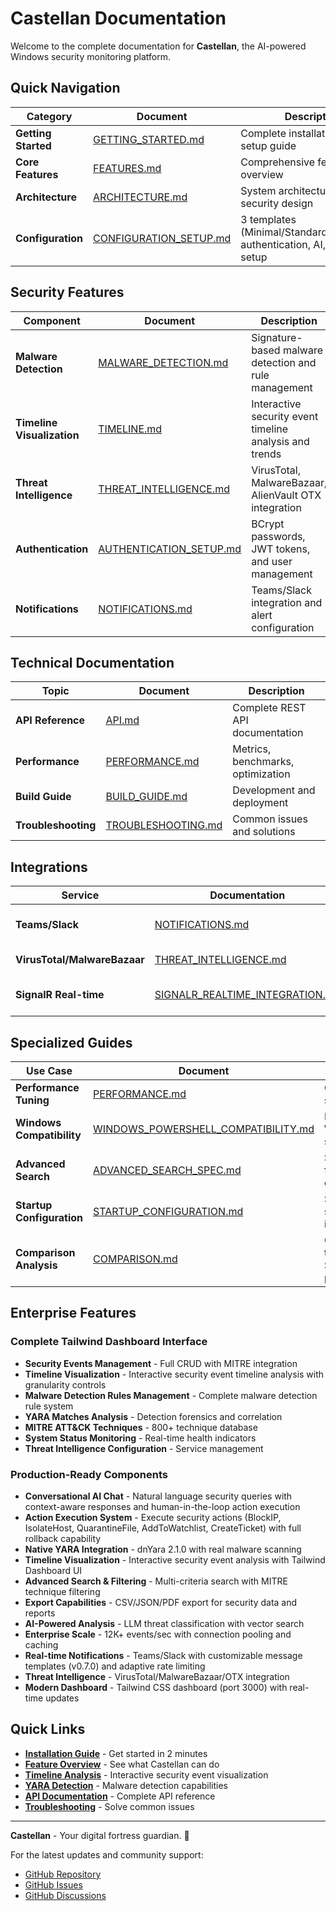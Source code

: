 # Castellan Documentation

Welcome to the complete documentation for **Castellan**, the AI-powered Windows security monitoring platform.

## Quick Navigation

| Category | Document | Description |
|----------|-----------|-------------|
| **Getting Started** | [GETTING_STARTED.md](GETTING_STARTED.md) | Complete installation and setup guide |
| **Core Features** | [FEATURES.md](FEATURES.md) | Comprehensive feature overview |
| **Architecture** | [ARCHITECTURE.md](ARCHITECTURE.md) | System architecture and security design |
| **Configuration** | [CONFIGURATION_SETUP.md](CONFIGURATION_SETUP.md) | 3 templates (Minimal/Standard/Advanced), authentication, AI, and service setup |

## Security Features

| Component | Document | Description |
|-----------|----------|-------------|
| **Malware Detection** | [MALWARE_DETECTION.md](MALWARE_DETECTION.md) | Signature-based malware detection and rule management |
| **Timeline Visualization** | [TIMELINE.md](TIMELINE.md) | Interactive security event timeline analysis and trends |
| **Threat Intelligence** | [THREAT_INTELLIGENCE.md](THREAT_INTELLIGENCE.md) | VirusTotal, MalwareBazaar, AlienVault OTX integration |
| **Authentication** | [AUTHENTICATION_SETUP.md](AUTHENTICATION_SETUP.md) | BCrypt passwords, JWT tokens, and user management |
| **Notifications** | [NOTIFICATIONS.md](NOTIFICATIONS.md) | Teams/Slack integration and alert configuration |

## Technical Documentation

| Topic | Document | Description |
|-------|----------|-------------|
| **API Reference** | [API.md](API.md) | Complete REST API documentation |
| **Performance** | [PERFORMANCE.md](PERFORMANCE.md) | Metrics, benchmarks, optimization |
| **Build Guide** | [BUILD_GUIDE.md](BUILD_GUIDE.md) | Development and deployment |
| **Troubleshooting** | [TROUBLESHOOTING.md](TROUBLESHOOTING.md) | Common issues and solutions |

## Integrations

| Service | Documentation | Description |
|---------|---------------|-------------|
| **Teams/Slack** | [NOTIFICATIONS.md](NOTIFICATIONS.md) | Real-time alert integration |
| **VirusTotal/MalwareBazaar** | [THREAT_INTELLIGENCE.md](THREAT_INTELLIGENCE.md) | Threat intel services |
| **SignalR Real-time** | [SIGNALR_REALTIME_INTEGRATION.md](SIGNALR_REALTIME_INTEGRATION.md) | Live dashboard updates |

## Specialized Guides

| Use Case | Document | Description |
|----------|----------|-------------|
| **Performance Tuning** | [PERFORMANCE.md](PERFORMANCE.md) | Optimization strategies |
| **Windows Compatibility** | [WINDOWS_POWERSHELL_COMPATIBILITY.md](WINDOWS_POWERSHELL_COMPATIBILITY.md) | Native Windows support |
| **Advanced Search** | [ADVANCED_SEARCH_SPEC.md](ADVANCED_SEARCH_SPEC.md) | Search and filtering capabilities |
| **Startup Configuration** | [STARTUP_CONFIGURATION.md](STARTUP_CONFIGURATION.md) | Service startup and initialization |
| **Comparison Analysis** | [COMPARISON.md](COMPARISON.md) | Castellan vs traditional SIEM platforms |

## Enterprise Features

### Complete Tailwind Dashboard Interface
- **Security Events Management** - Full CRUD with MITRE integration
- **Timeline Visualization** - Interactive security event timeline analysis with granularity controls
- **Malware Detection Rules Management** - Complete malware detection rule system
- **YARA Matches Analysis** - Detection forensics and correlation
- **MITRE ATT&CK Techniques** - 800+ technique database
- **System Status Monitoring** - Real-time health indicators
- **Threat Intelligence Configuration** - Service management

### Production-Ready Components
- **Conversational AI Chat** - Natural language security queries with context-aware responses and human-in-the-loop action execution
- **Action Execution System** - Execute security actions (BlockIP, IsolateHost, QuarantineFile, AddToWatchlist, CreateTicket) with full rollback capability
- **Native YARA Integration** - dnYara 2.1.0 with real malware scanning
- **Timeline Visualization** - Interactive security event analysis with Tailwind Dashboard UI
- **Advanced Search & Filtering** - Multi-criteria search with MITRE technique filtering
- **Export Capabilities** - CSV/JSON/PDF export for security data and reports
- **AI-Powered Analysis** - LLM threat classification with vector search
- **Enterprise Scale** - 12K+ events/sec with connection pooling and caching
- **Real-time Notifications** - Teams/Slack with customizable message templates (v0.7.0) and adaptive rate limiting
- **Threat Intelligence** - VirusTotal/MalwareBazaar/OTX integration
- **Modern Dashboard** - Tailwind CSS dashboard (port 3000) with real-time updates

## Quick Links

- **[Installation Guide](GETTING_STARTED.md)** - Get started in 2 minutes
- **[Feature Overview](FEATURES.md)** - See what Castellan can do
- **[Timeline Analysis](TIMELINE.md)** - Interactive security event visualization
- **[YARA Detection](MALWARE_DETECTION.md)** - Malware detection capabilities
- **[API Documentation](API.md)** - Complete API reference
- **[Troubleshooting](TROUBLESHOOTING.md)** - Solve common issues

---

**Castellan** - Your digital fortress guardian. 🏰

For the latest updates and community support:
- [GitHub Repository](https://github.com/MLidstrom/Castellan)
- [GitHub Issues](https://github.com/MLidstrom/Castellan/issues)
- [GitHub Discussions](https://github.com/MLidstrom/Castellan/discussions)

